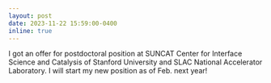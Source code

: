 ```yaml
---
layout: post
date: 2023-11-22 15:59:00-0400
inline: true
---
```


I got an offer for postdoctoral position at SUNCAT Center for Interface Science and Catalysis of Stanford University and SLAC National Accelerator Laboratory. I will start my new position as of Feb. next year!